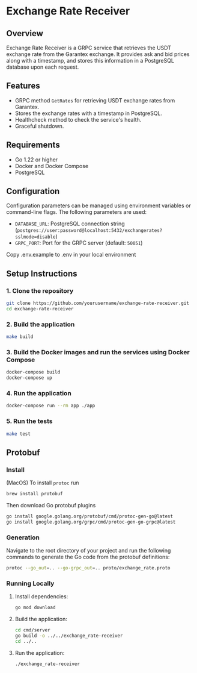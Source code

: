 # Exchange Rate Receiver

## Overview

Exchange Rate Receiver is a GRPC service that retrieves the USDT exchange rate from the Garantex exchange. It provides ask and bid prices along with a timestamp, and stores this information in a PostgreSQL database upon each request.

## Features

- GRPC method `GetRates` for retrieving USDT exchange rates from Garantex.
- Stores the exchange rates with a timestamp in PostgreSQL.
- Healthcheck method to check the service's health.
- Graceful shutdown.

## Requirements

- Go 1.22 or higher
- Docker and Docker Compose
- PostgreSQL

## Configuration

Configuration parameters can be managed using environment variables or command-line flags. The following parameters are used:

- `DATABASE_URL`: PostgreSQL connection string (`postgres://user:password@localhost:5432/exchangerates?sslmode=disable`)
- `GRPC_PORT`: Port for the GRPC server (default: `50051`)

Copy .env.example to .env in your local environment

## Setup Instructions

### 1. Clone the repository

```sh
git clone https://github.com/yourusername/exchange-rate-receiver.git
cd exchange-rate-receiver
```

### 2. Build the application

```bash
make build
```

### 3. Build the Docker images and run the services using Docker Compose
```bash
docker-compose build
docker-compose up
```

### 4. Run the application
```bash
docker-compose run --rm app ./app
```
### 5. Run the tests
```bash
make test
```

## Protobuf
### Install
(MacOS)
To install `protoc` run
```bash
brew install protobuf
```
Then download Go protobuf plugins
```bash
go install google.golang.org/protobuf/cmd/protoc-gen-go@latest
go install google.golang.org/grpc/cmd/protoc-gen-go-grpc@latest
```
### Generation
Navigate to the root directory of your project and run the following commands to generate the Go code from the protobuf definitions:

```bash
protoc --go_out=.. --go-grpc_out=.. proto/exchange_rate.proto
```

### Running Locally

1. Install dependencies:
   ```sh
   go mod download
   ```

2. Build the application:
   ```sh
   cd cmd/server
   go build -o ../../exchange_rate-receiver
   cd ../..
   ```

3. Run the application:
   ```sh
   ./exchange_rate-receiver
   ```

